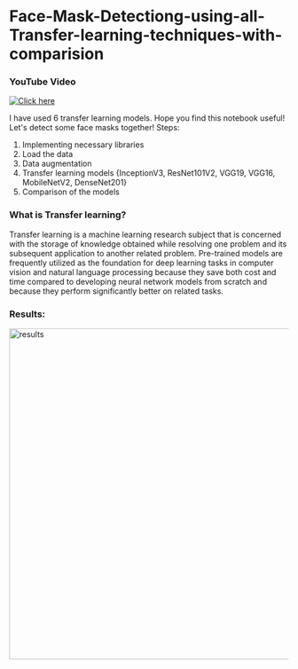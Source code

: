 # Face-Mask-Detectiong-using-all-Transfer-learning-techniques-with-comparision

### YouTube Video
[![Click here](https://drive.google.com/file/d/17E_YyT1o4N2kiynNc-MlxfE4oXlEUaOM/view?usp=drive_link)](https://youtu.be/_3t8ZCRXLp8&t) 

I have used 6 transfer learning models. Hope you find this notebook useful! Let's detect some face masks together!
Steps:
1. Implementing necessary libraries
2. Load the data
3. Data augmentation
4. Transfer learning models
  {InceptionV3,
   ResNet101V2,
   VGG19,
   VGG16,
   MobileNetV2,
   DenseNet201}
5. Comparison of the models

### What is Transfer learning?
Transfer learning is a machine learning research subject that is concerned with the storage of knowledge obtained while resolving one problem and its subsequent application to another related problem.
Pre-trained models are frequently utilized as the foundation for deep learning tasks in computer vision and natural language processing because they save both cost and time compared to developing neural network models from scratch and because they perform significantly better on related tasks.

### Results:
<img width="597" alt="results" src="https://github.com/MDSALMANSHAMS/Face-Mask-Detectiong-using-all-Transfer-learning-techniques/assets/68110323/9ca18ebe-e251-46f7-b41c-9b6b1251668f">

